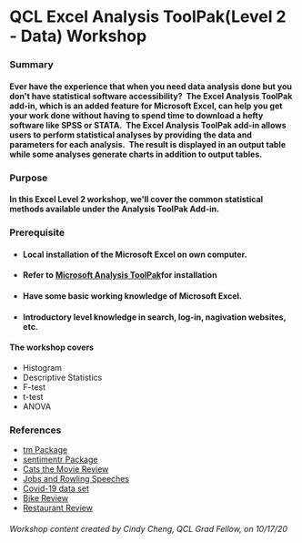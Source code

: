 # **QCL Excel Analysis ToolPak(Level 2 - Data) Workshop**

### Summary

#### Ever have the experience that when you need data analysis done but you don't have statistical software accessibility?  The Excel Analysis ToolPak add-in, which is an added feature for Microsoft Excel, can help you get your work done without having to spend time to download a hefty software like SPSS or STATA.  The Excel Analysis ToolPak add-in allows users to perform statistical analyses by providing the data and parameters for each analysis.  The result is displayed in an output table while some analyses generate charts in addition to output tables. 

### Purpose

#### In this Excel Level 2 workshop, we'll cover the common statistical methods available under the Analysis ToolPak Add-in.  

### Prerequisite
* #### Local installation of the Microsoft Excel on own computer.
* #### Refer to [Microsoft Analysis ToolPak](https://support.microsoft.com/en-us/office/load-the-analysis-toolpak-in-excel-6a63e598-cd6d-42e3-9317-6b40ba1a66b4)for installation
* #### Have some basic working knowledge of Microsoft Excel.  
* #### Introductory level knowledge in search, log-in, nagivation websites, etc.

#### The workshop covers
* Histogram
* Descriptive Statistics
* F-test
* t-test
* ANOVA

### References
* [tm Package](https://towardsdatascience.com/understanding-and-writing-your-first-text-mining-script-with-r-c74a7efbe30f)
* [sentimentr Package](https://www.youtube.com/watch?v=y21yWgMWMc8&feature=youtu.be)
* [Cats the Movie Review](https://www.rottentomatoes.com/m/cats_2019/reviews?type=verified_audience)
* [Jobs and Rowling Speeches](https://www.cnbc.com/2017/05/19/best-graduation-speeches-steve-jobs-j-k-rowling-says-toastmasters.html)
* [Covid-19 data set](https://www.kaggle.com/sudalairajkumar/novel-corona-virus-2019-dataset)
* [Bike Review](https://www.amazon.com/Schwinn-Front-Suspension-Lightweight-Step-Over-Drivetrain/dp/B07NZY5HY6/ref=cm_cr_arp_d_product_top?ie=UTF8)
* [Restaurant Review](https://www.kingandprince.com/dining-guest-reviews.aspx)

###### Workshop content created by Cindy Cheng, QCL Grad Fellow, on 10/17/20
